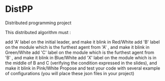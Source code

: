 # DistPP
Distributed programming project

This distributed algorithm must :

add 'A' label on the initial leader, and make it blink in Red/White
add 'B' label on the module which is the furthest agent from 'A' , and make it blink in Green/White
add 'C' label on the module which is the furthest agent from 'B' , and make it blink in Blue/White
add 'X' label on the module which is in the middle of B and C (verifying the condition expressed in the slides), and make it blink in Pink/White
Propose and test your code with several example of configurations (you will place these json files in your project)
